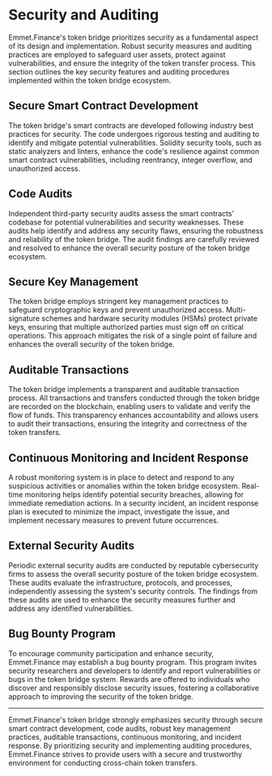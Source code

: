 # Security and Auditing

Emmet.Finance's token bridge prioritizes security as a fundamental aspect of its design and implementation. Robust security measures and auditing practices are employed to safeguard user assets, protect against vulnerabilities, and ensure the integrity of the token transfer process. This section outlines the key security features and auditing procedures implemented within the token bridge ecosystem.

## Secure Smart Contract Development
The token bridge's smart contracts are developed following industry best practices for security. The code undergoes rigorous testing and auditing to identify and mitigate potential vulnerabilities. Solidity security tools, such as static analyzers and linters, enhance the code's resilience against common smart contract vulnerabilities, including reentrancy, integer overflow, and unauthorized access.

## Code Audits
Independent third-party security audits assess the smart contracts' codebase for potential vulnerabilities and security weaknesses. These audits help identify and address any security flaws, ensuring the robustness and reliability of the token bridge. The audit findings are carefully reviewed and resolved to enhance the overall security posture of the token bridge ecosystem.

## Secure Key Management
The token bridge employs stringent key management practices to safeguard cryptographic keys and prevent unauthorized access. Multi-signature schemes and hardware security modules (HSMs) protect private keys, ensuring that multiple authorized parties must sign off on critical operations. This approach mitigates the risk of a single point of failure and enhances the overall security of the token bridge.

## Auditable Transactions
The token bridge implements a transparent and auditable transaction process. All transactions and transfers conducted through the token bridge are recorded on the blockchain, enabling users to validate and verify the flow of funds. This transparency enhances accountability and allows users to audit their transactions, ensuring the integrity and correctness of the token transfers.

## Continuous Monitoring and Incident Response
A robust monitoring system is in place to detect and respond to any suspicious activities or anomalies within the token bridge ecosystem. Real-time monitoring helps identify potential security breaches, allowing for immediate remediation actions. In a security incident, an incident response plan is executed to minimize the impact, investigate the issue, and implement necessary measures to prevent future occurrences.

## External Security Audits
Periodic external security audits are conducted by reputable cybersecurity firms to assess the overall security posture of the token bridge ecosystem. These audits evaluate the infrastructure, protocols, and processes, independently assessing the system's security controls. The findings from these audits are used to enhance the security measures further and address any identified vulnerabilities.

## Bug Bounty Program
To encourage community participation and enhance security, Emmet.Finance may establish a bug bounty program. This program invites security researchers and developers to identify and report vulnerabilities or bugs in the token bridge system. Rewards are offered to individuals who discover and responsibly disclose security issues, fostering a collaborative approach to improving the security of the token bridge.

***

Emmet.Finance's token bridge strongly emphasizes security through secure smart contract development, code audits, robust key management practices, auditable transactions, continuous monitoring, and incident response. By prioritizing security and implementing auditing procedures, Emmet.Finance strives to provide users with a secure and trustworthy environment for conducting cross-chain token transfers.
